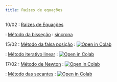 ```yaml
---
title: Raízes de equações
---
```


10/02
: [Raizes de Equações](https://www.youtube.com/watch?v=HwrXy4iQsSo&list=PL__joaA2Kg3FYyN7k_ueF8MuYsTauaoBD&index=3&t=322s)

: [Método da bisseção](https://www.youtube.com/watch?v=5wDrXBE0ULc&list=PL__joaA2Kg3FYyN7k_ueF8MuYsTauaoBD&index=3)
: [síncrona](/material/03_zeros_funcoes.html)

15/02
: [Método da falsa posição](https://www.youtube.com/watch?v=6DsPCjCwTUQ&list=PL__joaA2Kg3FYyN7k_ueF8MuYsTauaoBD&index=4&t=40s)
  : <a href="https://githubtocolab.com/cn-ufpe/cn-ufpe.github.io/blob/master/material/04_zeros_funcoes.ipynb" target="_parent"><img src="https://colab.research.google.com/assets/colab-badge.svg" alt="Open in Colab"/></a>

: [Método iterativo linear](https://www.youtube.com/watch?v=tNenXg1wmC4&list=PL__joaA2Kg3FYyN7k_ueF8MuYsTauaoBD&index=5)
  : <a href="https://githubtocolab.com/cn-ufpe/cn-ufpe.github.io/blob/master/material/05_zeros_funcoes.ipynb" target="_parent"><img src="https://colab.research.google.com/assets/colab-badge.svg" alt="Open in Colab"/></a>

17/02
: [Método de Newton](https://youtu.be/ylgheMAoVso)
  : <a href="https://githubtocolab.com/cn-ufpe/cn-ufpe.github.io/blob/master/material/06_zeros_funcoes.ipynb" target="_parent"><img src="https://colab.research.google.com/assets/colab-badge.svg" alt="Open in Colab"/></a>

: [Método das secantes](https://youtu.be/6n_-w3gjXDA)
  : <a href="https://githubtocolab.com/cn-ufpe/cn-ufpe.github.io/blob/master/material/07_zeros_funcoes.ipynb" target="_parent"><img src="https://colab.research.google.com/assets/colab-badge.svg" alt="Open in Colab"/></a>
